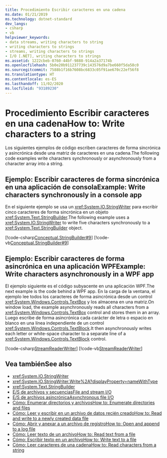 ```yaml
---
title: Procedimiento Escribir caracteres en una cadena
ms.date: 01/21/2019
ms.technology: dotnet-standard
dev_langs:
- csharp
- vb
helpviewer_keywords:
- data streams, writing characters to string
- writing characters to strings
- streams, writing characters to strings
- I/O [.NET], writing characters to strings
ms.assetid: 1222cbeb-0760-44bf-9888-914a2a37174b
ms.openlocfilehash: 5b0e20b911237739c143576d9a7be660f5da58c0
ms.sourcegitcommit: 7588b1f16b7608bc6833c05f91ae670c22ef56f8
ms.translationtype: HT
ms.contentlocale: es-ES
ms.lasthandoff: 11/02/2020
ms.locfileid: "93189230"
---
```

# <a name="how-to-write-characters-to-a-string"></a><span data-ttu-id="5ec7a-102">Procedimiento Escribir caracteres en una cadena</span><span class="sxs-lookup"><span data-stu-id="5ec7a-102">How to: Write characters to a string</span></span>

<span data-ttu-id="5ec7a-103">Los siguientes ejemplos de código escriben caracteres de forma sincrónica y asincrónica desde una matriz de caracteres en una cadena.</span><span class="sxs-lookup"><span data-stu-id="5ec7a-103">The following code examples write characters synchronously or asynchronously from a character array into a string.</span></span>  
  
## <a name="example-write-characters-synchronously-in-a-console-app"></a><span data-ttu-id="5ec7a-104">Ejemplo: Escribir caracteres de forma sincrónica en una aplicación de consola</span><span class="sxs-lookup"><span data-stu-id="5ec7a-104">Example: Write characters synchronously in a console app</span></span>  
 <span data-ttu-id="5ec7a-105">En el siguiente ejemplo se usa un <xref:System.IO.StringWriter> para escribir cinco caracteres de forma sincrónica en un objeto <xref:System.Text.StringBuilder>.</span><span class="sxs-lookup"><span data-stu-id="5ec7a-105">The following example uses a <xref:System.IO.StringWriter> to write five characters synchronously to a <xref:System.Text.StringBuilder> object.</span></span>
  
 [!code-csharp[Conceptual.StringBuilder#9](../../../samples/snippets/csharp/VS_Snippets_CLR/Conceptual.StringBuilder/cs/example2.cs#9)]
 [!code-vb[Conceptual.StringBuilder#9](../../../samples/snippets/visualbasic/VS_Snippets_CLR/Conceptual.StringBuilder/vb/example2.vb#9)]  
  
## <a name="example-write-characters-asynchronously-in-a-wpf-app"></a><span data-ttu-id="5ec7a-106">Ejemplo: Escribir caracteres de forma asincrónica en una aplicación WPF</span><span class="sxs-lookup"><span data-stu-id="5ec7a-106">Example: Write characters asynchronously in a WPF app</span></span>
 <span data-ttu-id="5ec7a-107">El ejemplo siguiente es el código subyacente en una aplicación WPF.</span><span class="sxs-lookup"><span data-stu-id="5ec7a-107">The next example is the code behind a WPF app.</span></span> <span data-ttu-id="5ec7a-108">En la carga de la ventana, el ejemplo lee todos los caracteres de forma asincrónica desde un control <xref:System.Windows.Controls.TextBox> y los almacena en una matriz.</span><span class="sxs-lookup"><span data-stu-id="5ec7a-108">On window load, the example asynchronously reads all characters from a <xref:System.Windows.Controls.TextBox> control and stores them in an array.</span></span> <span data-ttu-id="5ec7a-109">Luego escribe de forma asincrónica cada carácter de letra o espacio en blanco en una línea independiente de un control <xref:System.Windows.Controls.TextBlock>.</span><span class="sxs-lookup"><span data-stu-id="5ec7a-109">It then asynchronously writes each letter or white-space character to a separate line of a <xref:System.Windows.Controls.TextBlock> control.</span></span>  
  
 [!code-csharp[StreamReaderWriter](../../../samples/snippets/csharp/VS_Snippets_Wpf/StringReaderWriter/MainWindow.xaml.cs)]
 [!code-vb[StreamReaderWriter](../../../samples/snippets/visualbasic/VS_Snippets_Wpf/StringReaderWriter/MainWindow.xaml.vb)]  
  
## <a name="see-also"></a><span data-ttu-id="5ec7a-110">Vea también</span><span class="sxs-lookup"><span data-stu-id="5ec7a-110">See also</span></span>

- <xref:System.IO.StringWriter>  
- <xref:System.IO.StringWriter.Write%2A?displayProperty=nameWithType>  
- <xref:System.Text.StringBuilder>  
- [<span data-ttu-id="5ec7a-111">E/S de archivos y secuencias</span><span class="sxs-lookup"><span data-stu-id="5ec7a-111">File and stream I/O</span></span>](index.md)  
- [<span data-ttu-id="5ec7a-112">E/S de archivos asincrónica</span><span class="sxs-lookup"><span data-stu-id="5ec7a-112">Asynchronous file I/O</span></span>](asynchronous-file-i-o.md)  
- [<span data-ttu-id="5ec7a-113">Cómo: Enumerar directorios y archivos</span><span class="sxs-lookup"><span data-stu-id="5ec7a-113">How to: Enumerate directories and files</span></span>](how-to-enumerate-directories-and-files.md)  
- [<span data-ttu-id="5ec7a-114">Cómo: Leer y escribir en un archivo de datos recién creado</span><span class="sxs-lookup"><span data-stu-id="5ec7a-114">How to: Read and write to a newly created data file</span></span>](how-to-read-and-write-to-a-newly-created-data-file.md)  
- [<span data-ttu-id="5ec7a-115">Cómo: Abrir y anexar a un archivo de registro</span><span class="sxs-lookup"><span data-stu-id="5ec7a-115">How to: Open and append to a log file</span></span>](how-to-open-and-append-to-a-log-file.md)  
- [<span data-ttu-id="5ec7a-116">Cómo: Leer texto de un archivo</span><span class="sxs-lookup"><span data-stu-id="5ec7a-116">How to: Read text from a file</span></span>](how-to-read-text-from-a-file.md)  
- [<span data-ttu-id="5ec7a-117">Cómo: Escribir texto en un archivo</span><span class="sxs-lookup"><span data-stu-id="5ec7a-117">How to: Write text to a file</span></span>](how-to-write-text-to-a-file.md)  
- [<span data-ttu-id="5ec7a-118">Cómo: Leer caracteres de una cadena</span><span class="sxs-lookup"><span data-stu-id="5ec7a-118">How to: Read characters from a string</span></span>](how-to-read-characters-from-a-string.md)

